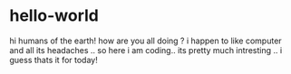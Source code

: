 # hello-world


hi humans of the earth!
how are you all doing ? i happen to like computer and all its headaches .. so here i am coding.. its pretty much intresting .. i guess thats it  for today!

